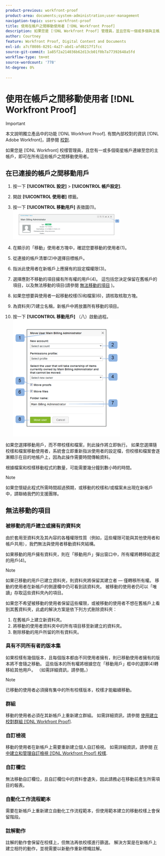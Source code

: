 ```yaml
---
product-previous: workfront-proof
product-area: documents;system-administration;user-management
navigation-topic: users-workfront-proof
title: 使用在帳戶之間移動使用者 [!DNL Workfront Proof]
description: 如果您是 [!DNL Workfront Proof] 管理員，並且您有一個或多個與主帳戶連接的衛星帳戶，則可以在所有這些帳戶之間移動用戶。
author: Courtney
feature: Workfront Proof, Digital Content and Documents
exl-id: a7cf8086-8291-4a27-abd1-afd8217f1fcc
source-git-commit: 1a85f2a214036b62d13cb01f0b7a77392648a5fd
workflow-type: tm+mt
source-wordcount: '778'
ht-degree: 0%

---
```


# 使用在帳戶之間移動使用者 [!DNL Workfront Proof]

>[!IMPORTANT]
>
>本文說明獨立產品中的功能 [!DNL Workfront Proof]. 有關內部校對的資訊 [!DNL Adobe Workfront]，請參閱 [校對](../../../review-and-approve-work/proofing/proofing.md).

如果您是 [!DNL Workfront] 校樣管理員，且您有一或多個衛星帳戶連線至您的主帳戶，即可在所有這些帳戶之間移動使用者。

## 在已連接的帳戶之間移動用戶

1. 按一下 **[!UICONTROL 設定]** > **[!UICONTROL 帳戶設定]**.

1. 開啟 **[!UICONTROL 使用者]** 標籤。
1. 按一下 **[!UICONTROL 移動用戶]** 表徵圖(1)。 ![Move_user2.png](assets/move-user2-350x95.png)

1. 在顯示的「移動」使用者方塊中，確認您要移動的使用者(1)。
1. 從連接的帳戶清單(2)中選擇目標帳戶。
1. 指派此使用者在新帳戶上應擁有的設定檔權限(3)。
1. 選擇應對不移動的項目擁有所有權的用戶(4)。
這包括您決定保留在舊帳戶的項目，以及無法移動的項目(請參閱 [無法移動的項目](https://support.workfront.com/knowledge/articles/115004087708/en-us?brand_id=662728&amp;return_to=%2Fhc%2Fen-us%2Farticles%2F115004087708#Items-that-can&#39;t-be-moved) )。

1. 如果您想要與使用者一起移動校樣(5)和檔案(6)，請核取核取方塊。
1. 為資料夾(7)建立名稱，新帳戶中將放置所有移動的項目。
1. 按一下 **[!UICONTROL 移動用戶]** （八）啟動過程。
   ![Moving_users_pop-up.png](assets/moving-users-pop-up-350x380.png)

如果您選擇移動用戶，而不帶校樣和檔案，則此操作將立即執行。 如果您選擇隨校樣和檔案移動使用者，系統會立即重新指派使用者的設定檔，但校樣和檔案會逐漸顯示在目的地帳戶上，因為此操作需要時間傳輸資料。

根據檔案和校樣移動程式的數量，可能需要幾分鐘到數小時的時間。

>[!NOTE]
>
>如果您懷疑此程式所需時間超過預期，或移動的校樣和/或檔案未出現在新帳戶中，請聯絡我們的支援團隊。

## 無法移動的項目

### 被移動的用戶建立或擁有的資料夾

由於套用至資料夾及其內容的各種權限性質（例如，這些權限可能與其他使用者和帳戶共用），我們無法與使用者移動資料夾結構。

如果移動的用戶擁有資料夾，則在「移動用戶」彈出窗口中，所有權將轉移給選定的用戶(4)。

>[!NOTE]
>
>如果已移動的用戶已建立資料夾，則資料夾將保留其建立者 — 僅轉移所有權。 移動的使用者在新帳戶的側邊欄中仍可看到該資料夾。 被移動的使用者仍可以「唯讀」存取這些資料夾內的項目。

如果您不希望被移動的使用者保留這些權限，或被移動的使用者不想在舊帳戶上看到其舊資料夾，此處的解決方案是依下列方式刪除資料夾：

1. 在舊帳戶上建立新資料夾。
1. 將移動的使用者資料夾中的所有項目移至新建立的資料夾。
1. 刪除移動的用戶所留的所有資料夾。

### 具有不同所有者的版本集

如果校樣有幾個版本，且每個版本都由不同使用者擁有，則已移動使用者擁有的版本將不會隨之移動。 這些版本的所有權將根據您在「移動用戶」框中的選擇(4)轉移給其他用戶。 （如需詳細資訊，請參閱。）

>[!NOTE]
>
>已移動的使用者必須擁有集中的所有校樣版本，校樣才能繼續移動。

### 群組

移動的使用者必須在其新帳戶上重新建立群組。 如需詳細資訊，請參閱 [使用建立校對群組 [!DNL Workfront Proof]](../../../workfront-proof/wp-mnguserscontacts/groups/create-proofing-groups.md).

### 自訂檢視

移動的使用者在新帳戶上需要重新建立個人自訂檢視。 如需詳細資訊，請參閱 [在中建立和管理自訂檢視 [!DNL Workfront Proof] 校樣](../../../workfront-proof/wp-work-proofsfiles/manage-your-work/create-and-manage-custom-views.md).

### 自訂欄位

無法移動自訂欄位，且自訂欄位中的資料會遺失，因此請務必在移動前產生所需項目的報表。

### 自動化工作流程範本

需要在新帳戶上重新建立自動化工作流程範本，但使用範本建立的移動校樣上會保留階段。

### 註解動作

註解的動作會保留在校樣上，但無法再依校樣進行篩選。 解決方案是在新帳戶上建立相符的動作，並視需要以新動作重新標幟註解。
